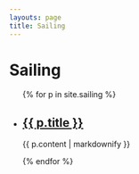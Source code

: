 ```yaml
---
layouts: page
title: Sailing
---
```


# Sailing


<ul>
  {% for p in site.sailing %}
    <li>
      <a href="{{ p.url }}"><h2>{{ p.title }}</h2></a>
      <p>{{ p.content | markdownify }}</p>
    </li>
  {% endfor %}
</ul>
